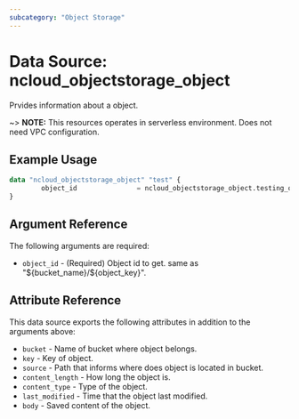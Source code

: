 ```yaml
---
subcategory: "Object Storage"
---
```


# Data Source: ncloud_objectstorage_object

Prvides information about a object.

~> **NOTE:** This resources operates in serverless environment. Does not need VPC configuration.

## Example Usage

```terraform
data "ncloud_objectstorage_object" "test" {
		object_id				= ncloud_objectstorage_object.testing_object.id
}
```

## Argument Reference

The following arguments are required:

* `object_id` - (Required) Object id to get. same as "\${bucket_name}/${object_key}".

## Attribute Reference

This data source exports the following attributes in addition to the arguments above:

* `bucket` - Name of bucket where object belongs.
* `key` - Key of object.
* `source` - Path that informs where does object is located in bucket.
* `content_length` - How long the object is.
* `content_type` - Type of the object.
* `last_modified` - Time that the object last modified.
* `body` - Saved content of the object.